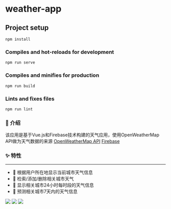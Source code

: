 # weather-app

## Project setup
```
npm install
```

### Compiles and hot-reloads for development
```
npm run serve
```

### Compiles and minifies for production
```
npm run build
```

### Lints and fixes files
```
npm run lint
```

### 📃 介绍
该应用是基于Vue.js和Firebase技术构建的天气应用，使用OpenWeatherMap API做为天气数据的来源
[OpenWeatherMap API](https://openweathermap.org/)
[Firebase](https://console.firebase.google.com/)

### ✨ 特性
---
-  💜 根据用户所在地显示当前城市天气信息
-  💜 检索/添加/删除相关城市天气
-  💜 显示相关城市24小时每时段的天气信息
-  💜 预测相关城市7天内的天气信息

<img src="https://github.com/langyixuan/Vue-Weather-App/tree/master/public/img1.png">
<img src="https://github.com/langyixuan/Vue-Weather-App/tree/master/public/img2.png">
<img src="https://github.com/langyixuan/Vue-Weather-App/tree/master/public/img3.png">


